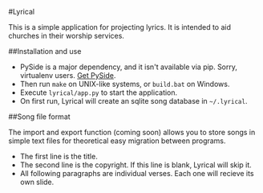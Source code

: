 #Lyrical

This is a simple application for projecting lyrics. It is intended to aid
churches in their worship services.

##Installation and use

- PySide is a major dependency, and it isn't available via pip.
Sorry, virtualenv users. [Get PySide](http://qt-project.org/wiki/Get-PySide).
- Then run `make` on UNIX-like systems, or `build.bat` on Windows.
- Execute `lyrical/app.py` to start the application.
- On first run, Lyrical will create an sqlite song database in `~/.lyrical`.

##Song file format

The import and export function (coming soon) allows you to store songs in
simple text files for theoretical easy migration between programs.
- The first line is the title.
- The second line is the copyright. If this line is blank, Lyrical will skip it.
- All following paragraphs are individual verses. Each one will recieve its own
slide.
